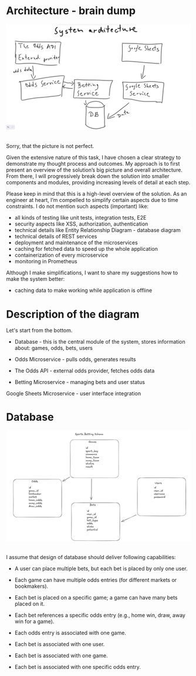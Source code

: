 # Architecture - brain dump

<img src="./resources/architecture.png"><br><br>

Sorry, that the picture is not perfect.

Given the extensive nature of this task, I have chosen a clear strategy to demonstrate my thought process and outcomes. My approach is to first present an overview of the solution’s big picture and overall architecture. From there, I will progressively break down the solution into smaller components and modules, providing increasing levels of detail at each step.

Please keep in mind that this is a high-level overview of the solution. As an engineer at heart, I’m compelled to simplify certain aspects due to time constraints. I do not mention such aspects (important) like:

- all kinds of testing like unit tests, integration tests, E2E
- security aspects like XSS, authorization, authentication
- technical details like Entity Relationship Diagram - database diagram
- technical details of REST services
- deployment and maintenance of the microservices
- caching for fetched data to speed up the whole application
- containerization of every microservice
- monitoring in Prometheus

Although I make simplifications, I want to share my suggestions how to make the system better:

- caching data to make working while application is offline

# Description of the diagram

Let's start from the bottom.

- Database - this is the central module of the system, stores information about: games, odds, bets, users

- Odds Microservice - pulls odds, generates results

- The Odds API - external odds provider, fetches odds data

- Betting Microservice - managing bets and user status

Google Sheets Microservice - user interface integration

# Database

<img src="./resources/database.png"><br><br>

I assume that design of database should deliver following capabilities:

- A user can place multiple bets, but each bet is placed by only one user.

- Each game can have multiple odds entries (for different markets or bookmakers).

- Each bet is placed on a specific game; a game can have many bets placed on it.

- Each bet references a specific odds entry (e.g., home win, draw, away win for a game).

- Each odds entry is associated with one game.

- Each bet is associated with one user.

- Each bet is associated with one game.

- Each bet is associated with one specific odds entry.
